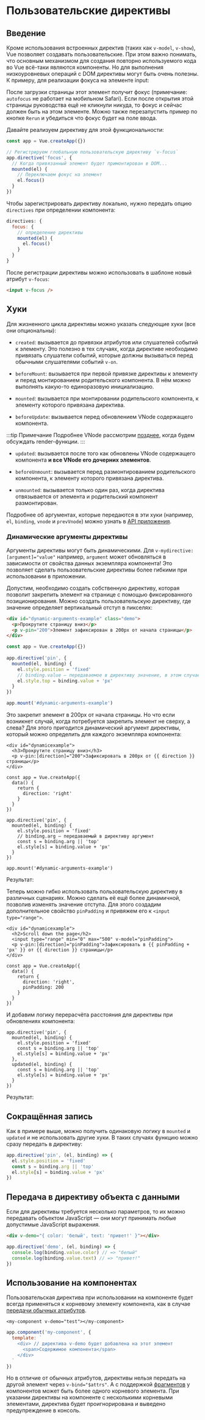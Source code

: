 # Пользовательские директивы

## Введение

Кроме использования встроенных директив (таких как `v-model`, `v-show`), Vue позволяет создавать пользовательские. При этом важно понимать, что основным механизмом для создания повторно используемого кода во Vue всё-таки являются компоненты. Но для выполнения низкоуровневых операций с DOM директивы могут быть очень полезны. К примеру, для реализации фокуса на элементе input:

<common-codepen-snippet title="Пользовательские директивы: простой пример" slug="JjdxaJW" :preview="false" />

После загрузки страницы этот элемент получит фокус (примечание: `autofocus` не работает на мобильном Safari). Если после открытия этой страницы руководства ещё не кликнули никуда, то фокус и сейчас должен быть на этом элементе. Можно также перезапустить пример по кнопке `Rerun` и убедиться что фокус будет на поле ввода.

Давайте реализуем директиву для этой функциональности:

```js
const app = Vue.createApp({})

// Регистрируем глобальную пользовательскую директиву `v-focus`
app.directive('focus', {
  // Когда привязанный элемент будет примонтирован в DOM...
  mounted(el) {
    // Переключаем фокус на элемент
    el.focus()
  }
})
```

Чтобы зарегистрировать директиву локально, нужно передать опцию `directives` при определении компонента:

```js
directives: {
  focus: {
    // определение директивы
    mounted(el) {
      el.focus()
    }
  }
}
```

После регистрации директивы можно использовать в шаблоне новый атрибут `v-focus`:

```html
<input v-focus />
```

## Хуки

Для жизненного цикла директивы можно указать следующие хуки (все они опциональны):

- `created`: вызывается до привязки атрибутов или слушателей событий к элементу. Это полезно в тех случаях, когда директиве необходимо привязать слушатели событий, которые должны вызываться перед обычными слушателями событий `v-on`.

- `beforeMount`: вызывается при первой привязке директивы к элементу и перед монтированием родительского компонента. В нём можно выполнять какую-то единоразовую инициализацию.

- `mounted`: вызывается при монтировании родительского компонента, к элементу которого привязана директива.

- `beforeUpdate`: вызывается перед обновлением VNode содержащего компонента.

:::tip Примечание
Подробнее VNode рассмотрим [позднее](render-function.md#виртуальное-dom-дерево), когда будем обсуждать render-функции.
:::

- `updated`: вызывается после того как обновлены VNode содержащего компонента **и все VNode его дочерних элементов**.

- `beforeUnmount`: вызывается перед размонтированием родительского компонента, к элементу которого привязана директива.

- `unmounted`: вызывается только один раз, когда директива отвязывается от элемента и родительский компонент размонтирован.

Подробнее об аргументах, которые передаются в эти хуки (например, `el`, `binding`, `vnode` и `prevVnode`) можно узнать в [API приложения](../api/application-api.md#directive).

### Динамические аргументы директивы

Аргументы директивы могут быть динамическими. Для `v-mydirective:[argument]="value"` например, `argument` может обновляться в зависимости от свойства данных экземпляра компонента! Это позволяет сделать пользовательские директивы более гибкими при использовании в приложении.

Допустим, необходимо создать собственную директиву, которая позволит закрепить элемент на странице с помощью фиксированного позиционирования. Можно создать пользовательскую директиву, где значение определяет вертикальный отступ в пикселях:

```html
<div id="dynamic-arguments-example" class="demo">
  <p>Прокрутите страницу вниз</p>
  <p v-pin="200">Элемент зафиксирован в 200px от начала страницы</p>
</div>
```

```js
const app = Vue.createApp({})
  
app.directive('pin', {
  mounted(el, binding) {
    el.style.position = 'fixed'
    // binding.value — передаваемое в директиву значение, в этом случае 200
    el.style.top = binding.value + 'px'
  }
})

app.mount('#dynamic-arguments-example')
```

Это закрепит элемент в 200px от начала страницы. Но что если возникнет случай, когда потребуется закрепить элемент не сверху, а слева? Для этого пригодится динамический аргумент директивы, который можно определить для каждого экземпляра компонента:

```html{3}
<div id="dynamicexample">
  <h3>Прокрутите страницу вниз</h3>
  <p v-pin:[direction]="200">Зафиксировать в 200px от {{ direction }} страницы</p>
</div>
```

```js{4,12-13}
const app = Vue.createApp({
  data() {
    return {
      direction: 'right'
    }
  }
})

app.directive('pin', {
  mounted(el, binding) {
    el.style.position = 'fixed'
    // binding.arg — передаваемый в директиву аргумент
    const s = binding.arg || 'top'
    el.style[s] = binding.value + 'px'
  }
})

app.mount('#dynamic-arguments-example')
```

Результат:

<common-codepen-snippet title="Пользовательские директивы: пример с динамическим аргументом" slug="YzXgGmv" :preview="false" />

Теперь можно гибко использовать пользовательскую директиву в различных сценариях. Можно сделать её ещё более динамичной, позволив изменять значение отступа. Для этого создадим дополнительное свойство `pinPadding` и привяжем его к `<input type="range">`.

```html{4}
<div id="dynamicexample">
  <h2>Scroll down the page</h2>
  <input type="range" min="0" max="500" v-model="pinPadding">
  <p v-pin:[direction]="pinPadding">Зафиксировать в {{ pinPadding + 'px' }} от {{ direction }} страницы</p>
</div>
```

```js{5}
const app = Vue.createApp({
  data() {
    return {
      direction: 'right',
      pinPadding: 200
    }
  }
})
```

И добавим логику перерасчёта расстояния для директивы при обновлениях компонента:

```js{7-10}
app.directive('pin', {
  mounted(el, binding) {
    el.style.position = 'fixed'
    const s = binding.arg || 'top'
    el.style[s] = binding.value + 'px'
  },
  updated(el, binding) {
    const s = binding.arg || 'top'
    el.style[s] = binding.value + 'px'
  }
})
```

Результат:

<common-codepen-snippet title="Пользовательские директивы: динамический аргумент + динамическая привязка" slug="rNOaZpj" :preview="false" />

## Сокращённая запись

Как в примере выше, можно получить одинаковую логику в `mounted` и `updated` и не использовать другие хуки. В таких случаях функцию можно сразу передать в директиву:

```js
app.directive('pin', (el, binding) => {
  el.style.position = 'fixed'
  const s = binding.arg || 'top'
  el.style[s] = binding.value + 'px'
})
```

## Передача в директиву объекта с данными

Если для директивы требуется несколько параметров, то их можно передавать объектом JavaScript — они могут принимать любые допустимые JavaScript выражения.

```html
<div v-demo="{ color: 'белый', text: 'привет!' }"></div>
```

```js
app.directive('demo', (el, binding) => {
  console.log(binding.value.color) // => "белый"
  console.log(binding.value.text) // => "привет!"
})
```

## Использование на компонентах

Пользовательская директива при использовании на компоненте будет всегда применяться к корневому элементу компонента, как в случае [передачи обычных атрибутов](component-attrs.md).

```vue-html
<my-component v-demo="test"></my-component>
```

```js
app.component('my-component', {
  template: `
    <div> // директива v-demo будет добавлена на этот элемент
      <span>Содержимое компонента</span>
    </div>
  `
})
```

Но в отличие от обычных атрибутов, директивы нельзя передать на другой элемент через `v-bind="$attrs"`. А с поддержкой [фрагментов](migration/fragments.md#обзор) у компонентов может быть более одного корневого элемента. При указании директивы на компоненте с несколькими корневыми элементами, директива будет проигнорирована и выведено предупреждение в консоль.
